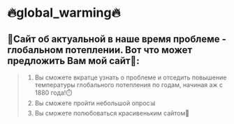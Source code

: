 # 🔥global_warming🔥

## 🚀Сайт об актуальной в наше время проблеме - глобальном потеплении. Вот что может предложить Вам мой сайт🚀:
> 1. Вы сможете вкратце узнать о проблеме и отседить повышение температуры глобального потепления по годам, начиная аж с 1880 года!⏱️
> 2. Вы сможете пройти небольшой опрос📊
> 3. Вы сможете полюбоваться красивеньким сайтом🥰
